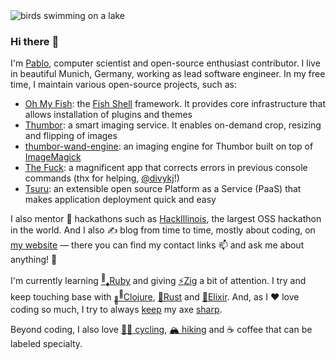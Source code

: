 <img alt="birds swimming on a lake" title="Vögel am Starnberger See" src="https://raw.githubusercontent.com/scorphus/scorphus/master/banner.jpg" />

### Hi there :wave:

I'm [Pablo][website], computer scientist and open-source enthusiast contributor. I live in beautiful
Munich, Germany, working as lead software engineer. In my free time, I maintain various open-source
projects, such as:

- [Oh My Fish][oh-my-fish]: the [Fish Shell][fish-shell] framework. It provides core infrastructure
  that allows installation of plugins and themes
- [Thumbor][thumbor]: a smart imaging service. It enables on-demand crop, resizing and flipping of
  images
- [thumbor-wand-engine][]: an imaging engine for Thumbor built on top of [ImageMagick][wand]
- [The Fuck][thefuck]: a magnificent app that corrects errors in previous console commands (thx for
  helping, [@divykj][divykj]!)
- [Tsuru][tsuru]: an extensible open source Platform as a Service (PaaS) that makes application
  deployment quick and easy

I also mentor :raised_hands: hackathons such as [HackIllinois][mentor-spotlight], the largest OSS
hackathon in the world. And I also :writing_hand: blog from time to time, mostly about coding, on
[my website][website] — there you can find my contact links :mailbox: and ask me about anything!
:speech_balloon:

I'm currently learning [<sup>:gem:</sup><sub>:diamonds:</sub>Ruby][aoc15] and giving
[:zap:Zig][aoc21] a bit of attention. I try and keep touching base with
[<sub>:green_heart:</sub><sup>:blue_heart:</sup>Clojure][aoc17], [:crab:Rust][aoc18] and
[:purple_heart:Elixir][aoc19]. And, as I :heart: love coding so much, I try to always [keep][aoc20]
my axe [sharp][pychal].

Beyond coding, I also love [:biking_man: cycling][strava], [:mountain_snow: hiking][strava] and
:coffee: coffee that can be labeled specialty.

[website]: https://pabloaguiar.me
[oh-my-fish]: https://github.com/oh-my-fish/oh-my-fish
[fish-shell]: https://github.com/fish-shell/fish-shell
[thumbor]: https://github.com/thumbor
[tsuru]: https://github.com/tsuru
[thefuck]: https://github.com/nvbn/thefuck
[divykj]: https://github.com/divykj
[mentor-spotlight]: https://blog.hackillinois.org/spotlights/2018/08/14/mentor-spotlight-pablo-aguiar.html "Mentor Spotlight: Pablo Aguiar"
[thumbor-wand-engine]: https://github.com/scorphus/thumbor-wand-engine
[wand]: https://github.com/emcconville/wand "ImageMagick binding for Python"
[aoc15]: https://github.com/scorphus/advent-of-code-2015 "Solutions for Advent of Code 2015 in Ruby"
[aoc17]: https://github.com/scorphus/advent-of-code-2017 "Solutions for Advent of Code 2017 in Clojure"
[aoc18]: https://github.com/scorphus/advent-of-code-2018 "Solutions for Advent of Code 2018 in Rust"
[aoc19]: https://github.com/scorphus/advent-of-code-2019 "Solutions for Advent of Code 2019 in Elixir"
[aoc20]: https://github.com/scorphus/advent-of-code-2020 "Solutions for Advent of Code 2020 in Python"
[aoc21]: https://github.com/scorphus/advent-of-code-2021 "Solutions for Advent of Code 2021 in Zig"
[pychal]: https://github.com/scorphus/PythonChallengeSolutions "Solutions for Python Challenge"
[strava]: https://www.strava.com/athletes/31488876 "My Strava profile"
